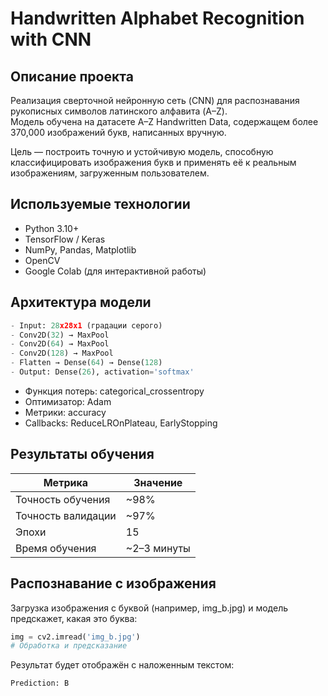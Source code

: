 # Handwritten Alphabet Recognition with CNN

## Описание проекта

Реализация сверточной нейронную сеть (CNN) для распознавания рукописных символов латинского алфавита (A–Z).  
Модель обучена на датасете A–Z Handwritten Data, содержащем более 370,000 изображений букв, написанных вручную. 

Цель — построить точную и устойчивую модель, способную классифицировать изображения букв и применять её к реальным изображениям, загруженным пользователем.

## Используемые технологии

- Python 3.10+  
- TensorFlow / Keras  
- NumPy, Pandas, Matplotlib  
- OpenCV  
- Google Colab (для интерактивной работы)

## Архитектура модели

```python
- Input: 28x28x1 (градации серого)  
- Conv2D(32) → MaxPool  
- Conv2D(64) → MaxPool  
- Conv2D(128) → MaxPool  
- Flatten → Dense(64) → Dense(128)  
- Output: Dense(26), activation='softmax'
```  
- Функция потерь: categorical_crossentropy  
- Оптимизатор: Adam  
- Метрики: accuracy  
- Callbacks: ReduceLROnPlateau, EarlyStopping

## Результаты обучения

| Метрика            | Значение       |
|--------------------|----------------|
| Точность обучения  | ~98%           |
| Точность валидации | ~97%           |
| Эпохи              | 15             |
| Время обучения     | ~2–3 минуты    |

## Распознавание с изображения

Загрузка изображения с буквой (например, img_b.jpg) и модель предскажет, какая это буква:

```python
img = cv2.imread('img_b.jpg')
# Обработка и предсказание
```

Результат будет отображён с наложенным текстом:
```
Prediction: B
```
